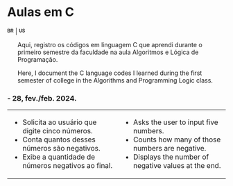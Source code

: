 <h1>Aulas em C</h1>
<sup><sub><b><span style="font-size: 10px; font-family: Arial, sans-serif;">BR</span></b></sub></sup></h2> | <sup><sub><b><span style="font-size: 10px; font-family: Arial, sans-serif;">US</span></b></sub></sup></h2>
<ul>
  <p>Aqui, registro os códigos em linguagem C que aprendi durante o primeiro semestre da faculdade na aula Algoritmos e Lógica de Programação.</p>
  <p>Here, I document the C language codes I learned during the first semester of college in the Algorithms and Programming Logic class.</p>
  
</ul>

<h3>- 28, fev./feb. 2024.</h3>
<table>
  <tr>
    <td>
      <ul>
        <li>Solicita ao usuário que digite cinco números.</li>
        <li>Conta quantos desses números são negativos.</li>
        <li>Exibe a quantidade de números negativos ao final.</li>
      </ul>
    </td>
    <td>
      <ul>
        <li>Asks the user to input five numbers.</li>
        <li>Counts how many of those numbers are negative.</li>
        <li>Displays the number of negative values at the end.</li>
      </ul>
    </td>
  </tr>
</table>
</div>
